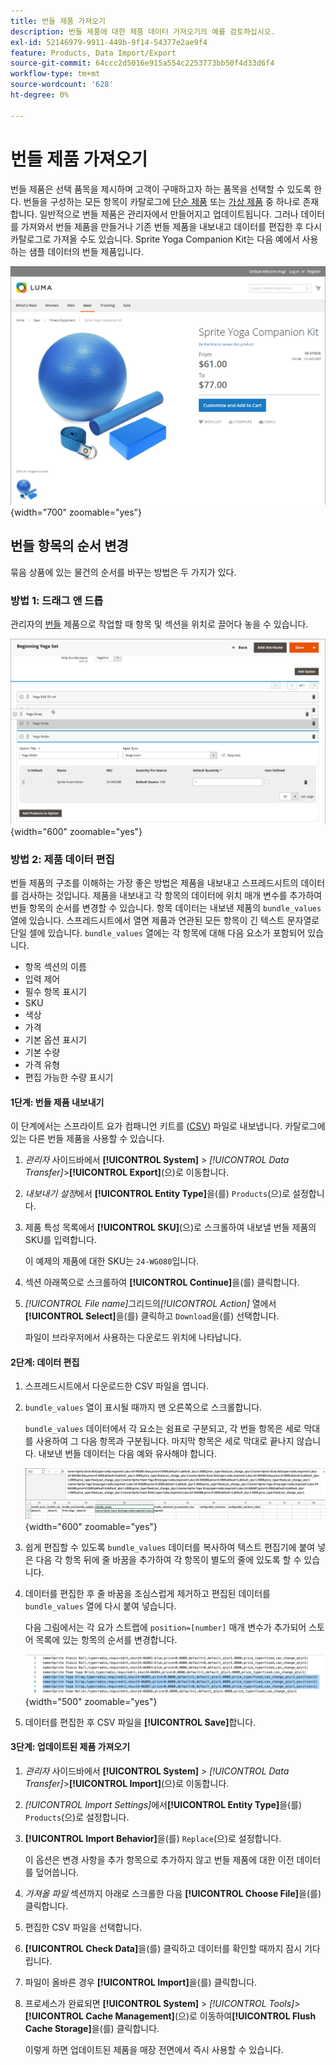```yaml
---
title: 번들 제품 가져오기
description: 번들 제품에 대한 제품 데이터 가져오기의 예를 검토하십시오.
exl-id: 52146979-9911-449b-9f14-54377e2ae9f4
feature: Products, Data Import/Export
source-git-commit: 64ccc2d5016e915a554c2253773bb50f4d33d6f4
workflow-type: tm+mt
source-wordcount: '628'
ht-degree: 0%

---
```


# 번들 제품 가져오기

번들 제품은 선택 품목을 제시하며 고객이 구매하고자 하는 품목을 선택할 수 있도록 한다. 번들을 구성하는 모든 항목이 카탈로그에 [단순 제품](../catalog/product-create-simple.md) 또는 [가상 제품](../catalog/product-create-virtual.md) 중 하나로 존재합니다. 일반적으로 번들 제품은 관리자에서 만들어지고 업데이트됩니다. 그러나 데이터를 가져와서 번들 제품을 만들거나 기존 번들 제품을 내보내고 데이터를 편집한 후 다시 카탈로그로 가져올 수도 있습니다. Sprite Yoga Companion Kit는 다음 예에서 사용하는 샘플 데이터의 번들 제품입니다.

![제품 번들](../catalog/assets/product-bundle.png){width="700" zoomable="yes"}

## 번들 항목의 순서 변경

묶음 상품에 있는 물건의 순서를 바꾸는 방법은 두 가지가 있다.

### 방법 1: 드래그 앤 드롭

관리자의 [번들](../catalog/product-create-bundle.md) 제품으로 작업할 때 항목 및 섹션을 위치로 끌어다 놓을 수 있습니다.

![번들 항목](../catalog/assets/product-bundle-items-move.png){width="600" zoomable="yes"}

### 방법 2: 제품 데이터 편집

번들 제품의 구조를 이해하는 가장 좋은 방법은 제품을 내보내고 스프레드시트의 데이터를 검사하는 것입니다. 제품을 내보내고 각 항목의 데이터에 위치 매개 변수를 추가하여 번들 항목의 순서를 변경할 수 있습니다. 항목 데이터는 내보낸 제품의 `bundle_values` 열에 있습니다. 스프레드시트에서 열면 제품과 연관된 모든 항목이 긴 텍스트 문자열로 단일 셀에 있습니다. `bundle_values` 열에는 각 항목에 대해 다음 요소가 포함되어 있습니다.

- 항목 섹션의 이름
- 입력 제어
- 필수 항목 표시기
- SKU
- 색상
- 가격
- 기본 옵션 표시기
- 기본 수량
- 가격 유형
- 편집 가능한 수량 표시기

#### 1단계: 번들 제품 내보내기

이 단계에서는 스프라이트 요가 컴패니언 키트를 ([CSV](data-csv.md)) 파일로 내보냅니다. 카탈로그에 있는 다른 번들 제품을 사용할 수 있습니다.

1. _관리자_ 사이드바에서 **[!UICONTROL System]** > _[!UICONTROL Data Transfer]_>**[!UICONTROL Export]**(으)로 이동합니다.

1. _내보내기 설정_&#x200B;에서 **[!UICONTROL Entity Type]**&#x200B;을(를) `Products`(으)로 설정합니다.

1. 제품 특성 목록에서 **[!UICONTROL SKU]**(으)로 스크롤하여 내보낼 번들 제품의 SKU를 입력합니다.

   이 예제의 제품에 대한 SKU는 `24-WG080`입니다.

1. 섹션 아래쪽으로 스크롤하여 **[!UICONTROL Continue]**&#x200B;을(를) 클릭합니다.

1. _[!UICONTROL File name]_&#x200B;그리드의&#x200B;_[!UICONTROL Action]_ 열에서 **[!UICONTROL Select]**&#x200B;을(를) 클릭하고 `Download`을(를) 선택합니다.

   파일이 브라우저에서 사용하는 다운로드 위치에 나타납니다.

#### 2단계: 데이터 편집

1. 스프레드시트에서 다운로드한 CSV 파일을 엽니다.

1. `bundle_values` 열이 표시될 때까지 맨 오른쪽으로 스크롤합니다.

   `bundle_values` 데이터에서 각 요소는 쉼표로 구분되고, 각 번들 항목은 세로 막대를 사용하여 그 다음 항목과 구분됩니다. 마지막 항목은 세로 막대로 끝나지 않습니다. 내보낸 번들 데이터는 다음 예와 유사해야 합니다.

   ![번들 값](./assets/product-bundle-values-export-data.png){width="600" zoomable="yes"}

1. 쉽게 편집할 수 있도록 `bundle_values` 데이터를 복사하여 텍스트 편집기에 붙여 넣은 다음 각 항목 뒤에 줄 바꿈을 추가하여 각 항목이 별도의 줄에 있도록 할 수 있습니다.

1. 데이터를 편집한 후 줄 바꿈을 조심스럽게 제거하고 편집된 데이터를 `bundle_values` 열에 다시 붙여 넣습니다.

   다음 그림에서는 각 요가 스트랩에 `position=[number]` 매개 변수가 추가되어 스토어 목록에 있는 항목의 순서를 변경합니다.

   ![위치 매개 변수](./assets/product-bundle-values-position-parameter.png){width="500" zoomable="yes"}

1. 데이터를 편집한 후 CSV 파일을 **[!UICONTROL Save]**&#x200B;합니다.

#### 3단계: 업데이트된 제품 가져오기

1. _관리자_ 사이드바에서 **[!UICONTROL System]** > _[!UICONTROL Data Transfer]_>**[!UICONTROL Import]**(으)로 이동합니다.

1. _[!UICONTROL Import Settings]_&#x200B;에서&#x200B;**[!UICONTROL Entity Type]**&#x200B;을(를) `Products`(으)로 설정합니다.

1. **[!UICONTROL Import Behavior]**&#x200B;을(를) `Replace`(으)로 설정합니다.

   이 옵션은 변경 사항을 추가 항목으로 추가하지 않고 번들 제품에 대한 이전 데이터를 덮어씁니다.

1. _가져올 파일_ 섹션까지 아래로 스크롤한 다음 **[!UICONTROL Choose File]**&#x200B;을(를) 클릭합니다.

1. 편집한 CSV 파일을 선택합니다.

1. **[!UICONTROL Check Data]**&#x200B;을(를) 클릭하고 데이터를 확인할 때까지 잠시 기다립니다.

1. 파일이 올바른 경우 **[!UICONTROL Import]**&#x200B;을(를) 클릭합니다.

1. 프로세스가 완료되면 **[!UICONTROL System]** > _[!UICONTROL Tools]_>**[!UICONTROL Cache Management]**(으)로 이동하여&#x200B;**[!UICONTROL Flush Cache Storage]**&#x200B;을(를) 클릭합니다.

   이렇게 하면 업데이트된 제품을 매장 전면에서 즉시 사용할 수 있습니다.
